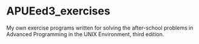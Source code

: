 # APUEed3_exercises
My own exercise programs written for solving the after-school problems in Advanced Programming in the UNIX  Environment, third edition.
